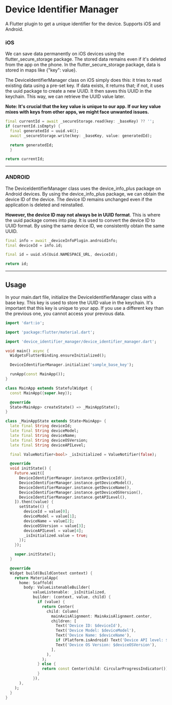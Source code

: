 # Device Identifier Manager

A Flutter plugin to get a unique identifier for the device. Supports iOS and Android. 
### iOS
We can save data permanently on iOS devices using the flutter_secure_storage package. The stored data remains even if it's deleted from the app on the phone. In the flutter_secure_storage package, data is stored in maps like {"key": value}.

The DeviceIdentifierManager class on iOS simply does this: it tries to read existing data using a pre-set key. If data exists, it returns that; if not, it uses the uuid package to create a new UUID. It then saves this UUID in the keychain. This way, we can retrieve the UUID value later.

**Note: It's crucial that the key value is unique to our app. If our key value mixes with keys from other apps, we might face unwanted issues.**
```dart
final currentId = await _secureStorage.read(key: _baseKey) ?? '';
if (currentId.isEmpty) {
  final generatedId = uuid.v4();
  await _secureStorage.write(key: _baseKey, value: generatedId);

  return generatedId;
  }

return currentId;
```
---

### ANDROID
The DeviceIdentifierManager class uses the device_info_plus package on Android devices. By using the device_info_plus package, we can obtain the device ID of the device. The device ID remains unchanged even if the application is deleted and reinstalled.

**However, the device ID may not always be in UUID format**. This is where the uuid package comes into play. It is used to convert the device ID to UUID format. By using the same device ID, we consistently obtain the same UUID.
```dart
final info = await _deviceInfoPlugin.androidInfo;
final deviceId = info.id;

final id = uuid.v5(Uuid.NAMESPACE_URL, deviceId);

return id;
```

---

## Usage

In your main.dart file, initialize the DeviceIdentifierManager class with a base key. This key is used to store the UUID value in the keychain. It's important that this key is unique to your app. If you use a different key than the previous one, you cannot access your previous data.

```dart
import 'dart:io';

import 'package:flutter/material.dart';

import 'device_identifier_manager/device_identifier_manager.dart';

void main() async {
  WidgetsFlutterBinding.ensureInitialized();

  DeviceIdentifierManager.initialize('sample_base_key');

  runApp(const MainApp());
}

class MainApp extends StatefulWidget {
  const MainApp({super.key});

  @override
  State<MainApp> createState() => _MainAppState();
}

class _MainAppState extends State<MainApp> {
  late final String deviceId;
  late final String deviceModel;
  late final String deviceName;
  late final String deviceOSVersion;
  late final String deviceAPILevel;

  final ValueNotifier<bool> _isInitialized = ValueNotifier(false);

  @override
  void initState() {
    Future.wait([
      DeviceIdentifierManager.instance.getDeviceId(),
      DeviceIdentifierManager.instance.getDeviceModel(),
      DeviceIdentifierManager.instance.getDeviceName(),
      DeviceIdentifierManager.instance.getDeviceOSVersion(),
      DeviceIdentifierManager.instance.getAPILevel(),
    ]).then((value) {
      setState(() {
        deviceId = value[0];
        deviceModel = value[1];
        deviceName = value[2];
        deviceOSVersion = value[3];
        deviceAPILevel = value[4];
        _isInitialized.value = true;
      });
    });

    super.initState();
  }

  @override
  Widget build(BuildContext context) {
    return MaterialApp(
      home: Scaffold(
        body: ValueListenableBuilder(
            valueListenable: _isInitialized,
            builder: (context, value, child) {
              if (value) {
                return Center(
                  child: Column(
                    mainAxisAlignment: MainAxisAlignment.center,
                    children: [
                      Text('Device ID: $deviceId'),
                      Text('Device Model: $deviceModel'),
                      Text('Device Name: $deviceName'),
                      if (Platform.isAndroid) Text('Device API level: $deviceAPILevel'),
                      Text('Device OS Version: $deviceOSVersion'),
                    ],
                  ),
                );
              } else {
                return const Center(child: CircularProgressIndicator());
              }
            }),
      ),
    );
  }
}
```



